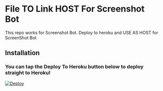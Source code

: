 # File TO Link HOST For Screenshot Bot

This repo works for Screenshot Bot.
Deploy to heroku and USE AS HOST for ScreenShot Bot

## Installation

### You can tap the Deploy To Heroku button below to deploy straight to Heroku!

[![Deploy](https://www.herokucdn.com/deploy/button.svg)](https://heroku.com/deploy?template=https://github.com/prgofficial/FileToLink-SSBOT)
